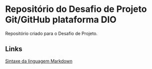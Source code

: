 # Repositório do Desafio de Projeto Git/GitHub plataforma DIO
Repositório criado para o Desafio de Projeto.

## Links
[Sintaxe da linguagem Markdown](https://www.markdownguide.org/basic-syntax)
